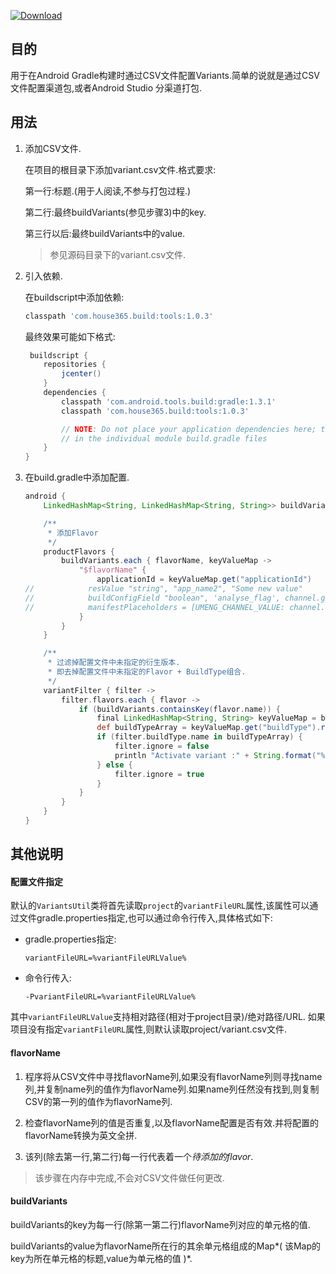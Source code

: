 
 [ ![Download](https://api.bintray.com/packages/zhangzhenli/maven/android-csv-variants/images/download.svg) ](https://bintray.com/zhangzhenli/maven/android-csv-variants/_latestVersion)
 
## 目的
用于在Android Gradle构建时通过CSV文件配置Variants.简单的说就是通过CSV文件配置渠道包,或者Android Studio 分渠道打包.
 

## 用法
 1. 添加CSV文件.
    
    在项目的根目录下添加variant.csv文件.格式要求:

    第一行:标题.(用于人阅读,不参与打包过程.)
    
    第二行:最终buildVariants(参见步骤3)中的key.
    
    第三行以后:最终buildVariants中的value.
    >参见源码目录下的variant.csv文件.
 2. 引入依赖.

    在buildscript中添加依赖:
    ``` groovy
    classpath 'com.house365.build:tools:1.0.3'
    ```
    最终效果可能如下格式:
    ``` groovy
     buildscript {
        repositories {
            jcenter()
        }
        dependencies {
            classpath 'com.android.tools.build:gradle:1.3.1'
            classpath 'com.house365.build:tools:1.0.3'
    
            // NOTE: Do not place your application dependencies here; they belong
            // in the individual module build.gradle files
        }
    }
    ```

 3. 在build.gradle中添加配置.

    ``` groovy
    android {
        LinkedHashMap<String, LinkedHashMap<String, String>> buildVariants = VariantsUtil.readVariantsFromFile(project)
    
        /**
         * 添加Flavor
         */
        productFlavors {
            buildVariants.each { flavorName, keyValueMap ->
                "$flavorName" {
                    applicationId = keyValueMap.get("applicationId")
    //            resValue "string", "app_name2", "Some new value"
    //            buildConfigField "boolean", 'analyse_flag', channel.get("analyse_flag").toLowerCase()
    //            manifestPlaceholders = [UMENG_CHANNEL_VALUE: channel.get("name")]
                }
            }
        }
    
        /**
         * 过滤掉配置文件中未指定的衍生版本.
         * 即去掉配置文件中未指定的Flavor + BuildType组合.
         */
        variantFilter { filter ->
            filter.flavors.each { flavor ->
                if (buildVariants.containsKey(flavor.name)) {
                    final LinkedHashMap<String, String> keyValueMap = buildVariants.get(flavor.name)
                    def buildTypeArray = keyValueMap.get("buildType").replace("；", ";").split(";")
                    if (filter.buildType.name in buildTypeArray) {
                        filter.ignore = false
                        println "Activate variant :" + String.format("%15s %s", flavor.name, filter.buildType.name)
                    } else {
                        filter.ignore = true
                    }
                }
            }
        }
    }
    ```
    
## 其他说明
#### 配置文件指定
默认的`VariantsUtil`类将首先读取`project`的`variantFileURL`属性,该属性可以通过文件gradle.properties指定,也可以通过命令行传入,具体格式如下:
 - gradle.properties指定:

    `variantFileURL=%variantFileURLValue%`
 - 命令行传入:

    `-PvariantFileURL=%variantFileURLValue%`
    
其中`variantFileURLValue`支持相对路径(相对于project目录)/绝对路径/URL.
如果项目没有指定`variantFileURL`属性,则默认读取project/variant.csv文件.

#### flavorName
 1. 程序将从CSV文件中寻找flavorName列,如果没有flavorName列则寻找name列,并复制name列的值作为flavorName列.如果name列任然没有找到,则复制CSV的第一列的值作为flavorName列.
    
 2. 检查flavorName列的值是否重复,以及flavorName配置是否有效.并将配置的flavorName转换为英文全拼.
 3. 该列(除去第一行,第二行)每一行代表着一个*待添加的flavor*.

> 该步骤在内存中完成,不会对CSV文件做任何更改.

#### buildVariants
buildVariants的key为每一行(除第一第二行)flavorName列对应的单元格的值.

buildVariants的value为flavorName所在行的其余单元格组成的Map*( 该Map的key为所在单元格的标题,value为单元格的值 )*.


